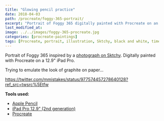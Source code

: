 ```yaml
---
title: "Glowing pencil practice"
date: 2018-04-03
path: /procreate/foggy-365-portrait/
excerpt: "Portrait of Foggy 365 digitally painted with Procreate on an iPad."
last_modified_at:
image: ../../images/foggy-365-procreate.jpg
categories: [procreate-paintings]
tags: [Procreate, portrait, illustration, Sktchy, black and white, time lapse]
---
```


Portrait of Foggy 365 inspired by a [photograph on Sktchy](https://sktchy.com/QFzi9D). Digitally painted with Procreate on a 12.9" iPad Pro.

Trying to emulate the look of graphite on paper...

https://twitter.com/mmistakes/status/977574457278640128?ref_src=twsrc%5Etfw

**Tools used:**

- [Apple Pencil](https://www.apple.com/apple-pencil/)
- [iPad Pro 12.9" (2nd generation)](https://www.apple.com/ipad-pro/)
- [Procreate](https://procreate.art/)
